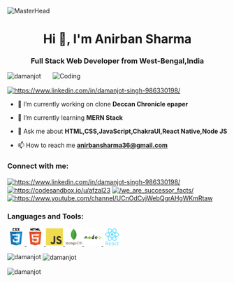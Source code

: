 ![MasterHead](https://miro.medium.com/max/1400/1*OxT7UjIwhklKE8d8SFyo7g.gif)
<h1 align="center">Hi 👋, I'm Anirban Sharma</h1>
<h3 align="center">Full Stack Web Developer from West-Bengal,India</h3>

<img align="right" alt="Coding" width="400" src="https://camo.githubusercontent.com/20ba1b87416f6e74a4debebec7a695504eec286a3a0a082f8cc6063ab1353dbe/68747470733a2f2f6d69726f2e6d656469756d2e636f6d2f6d61782f313430302f302a4647443642557a7a5a7331564a4c75592e676966">
<p align="left"> <img src="https://komarev.com/ghpvc/?username=damanjot6767&label=Profile%20views&color=0e75b6&style=flat" alt="damanjot" /> </p>

<p align="left"> <a href="https://www.linkedin.com/in/damanjot-singh-986330198/" target="blank"><img align="center" src="https://img.icons8.com/color/2x/linkedin-circled.png" alt="https://www.linkedin.com/in/damanjot-singh-986330198/" height="30" width="40" /></a> </p>

- 🔭 I’m currently working on clone **Deccan Chronicle epaper**

- 🌱 I’m currently learning **MERN Stack**

- 💬 Ask me about **HTML,CSS,JavaScript,ChakraUI,React Native,Node JS**

- 📫 How to reach me **anirbansharma36@gmail.com**

<h3 align="left">Connect with me:</h3>
<p align="left">
<a href="https://www.linkedin.com/in/damanjot-singh-986330198/" target="blank"><img align="center" src="https://img.icons8.com/color/2x/linkedin-circled.png" alt="https://www.linkedin.com/in/damanjot-singh-986330198/" height="30" width="40" /></a>
<a href="https://codesandbox.com/https://codesandbox.io/u/afzal23" target="blank"><img align="center" src="https://img.icons8.com/external-tal-revivo-color-tal-revivo/2x/external-codesandbox-an-online-code-editor-and-sharing-web-application-projects-logo-color-tal-revivo.png" alt="https://codesandbox.io/u/afzal23" height="30" width="40" /></a>
<a href="https://www.instagram.com/we_are_successor_facts/" target="blank"><img align="center" src="https://img.icons8.com/3d-fluency/2x/instagram-new.png" alt="/we_are_successor_facts/" height="30" width="40" /></a>
<a href="https://www.youtube.com/channel/UCnOdCvjWebQgrAHgWKmRtaw" target="blank"><img align="center" src="https://cdn-icons-png.flaticon.com/512/1384/1384060.png" alt="https://www.youtube.com/channel/UCnOdCvjWebQgrAHgWKmRtaw" height="30" width="40" /></a>
</p>

<h3 align="left">Languages and Tools:</h3>
<p align="left"> <a href="https://www.w3schools.com/css/" target="_blank" rel="noreferrer"> <img src="https://raw.githubusercontent.com/devicons/devicon/master/icons/css3/css3-original-wordmark.svg" alt="css3" width="40" height="40"/> </a> <a href="https://www.w3.org/html/" target="_blank" rel="noreferrer"> <img src="https://raw.githubusercontent.com/devicons/devicon/master/icons/html5/html5-original-wordmark.svg" alt="html5" width="40" height="40"/> </a> <a href="https://developer.mozilla.org/en-US/docs/Web/JavaScript" target="_blank" rel="noreferrer"> <img src="https://raw.githubusercontent.com/devicons/devicon/master/icons/javascript/javascript-original.svg" alt="javascript" width="40" height="40"/> </a> <a href="https://www.mongodb.com/" target="_blank" rel="noreferrer"> <img src="https://raw.githubusercontent.com/devicons/devicon/master/icons/mongodb/mongodb-original-wordmark.svg" alt="mongodb" width="40" height="40"/> </a> <a href="https://nodejs.org" target="_blank" rel="noreferrer"> <img src="https://raw.githubusercontent.com/devicons/devicon/master/icons/nodejs/nodejs-original-wordmark.svg" alt="nodejs" width="40" height="40"/> </a> <a href="https://reactjs.org/" target="_blank" rel="noreferrer"> <img src="https://raw.githubusercontent.com/devicons/devicon/master/icons/react/react-original-wordmark.svg" alt="react" width="40" height="40"/> </a> </p>

<p><img align="left" src="https://github-readme-stats.vercel.app/api/top-langs?username=damanjot6767&show_icons=true&locale=en&layout=compact" alt="damanjot" /></p>

<p>&nbsp;<img align="center" src="https://github-readme-stats.vercel.app/api?username=damanjot6767&show_icons=true&locale=en" alt="damanjot" /></p>

<p><img align="center" src="https://github-readme-streak-stats.herokuapp.com/?user=damanjot6767&" alt="damanjot" /></p>

